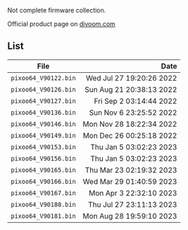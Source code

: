 Not complete firmware collection.

Official product page on [divoom.com](https://divoom.com/products/pixoo-64)

## List

| File | Date |
| --   |  --: |
| `pixoo64_V90122.bin` | Wed Jul 27 19:20:26 2022 |
| `pixoo64_V90126.bin` | Sun Aug 21 20:38:13 2022 |
| `pixoo64_V90127.bin` | Fri Sep  2 03:14:44 2022 |
| `pixoo64_V90136.bin` | Sun Nov  6 23:25:52 2022 |
| `pixoo64_V90146.bin` | Mon Nov 28 18:22:34 2022 |
| `pixoo64_V90149.bin` | Mon Dec 26 00:25:18 2022 |
| `pixoo64_V90153.bin` | Thu Jan  5 03:02:23 2023 |
| `pixoo64_V90156.bin` | Thu Jan  5 03:02:23 2023 |
| `pixoo64_V90165.bin` | Thu Mar 23 02:19:32 2023 |
| `pixoo64_V90166.bin` | Wed Mar 29 01:40:59 2023 |
| `pixoo64_V90167.bin` | Mon Apr  3 22:32:10 2023 |
| `pixoo64_V90180.bin` | Thu Jul 27 23:11:13 2023 |
| `pixoo64_V90181.bin` | Mon Aug 28 19:59:10 2023 |
